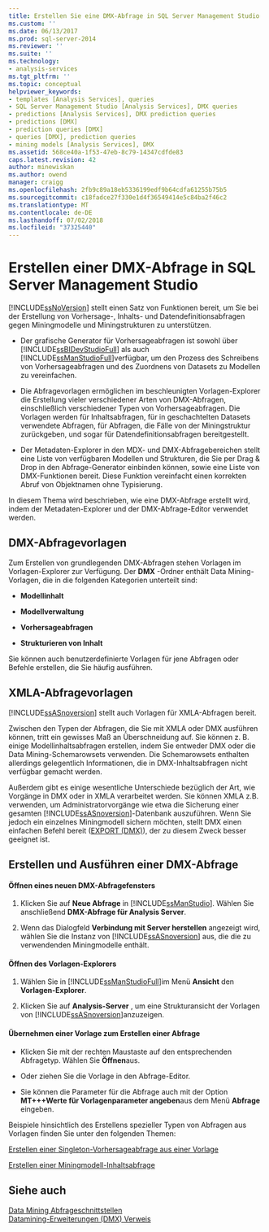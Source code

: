 ```yaml
---
title: Erstellen Sie eine DMX-Abfrage in SQL Server Management Studio | Microsoft-Dokumentation
ms.custom: ''
ms.date: 06/13/2017
ms.prod: sql-server-2014
ms.reviewer: ''
ms.suite: ''
ms.technology:
- analysis-services
ms.tgt_pltfrm: ''
ms.topic: conceptual
helpviewer_keywords:
- templates [Analysis Services], queries
- SQL Server Management Studio [Analysis Services], DMX queries
- predictions [Analysis Services], DMX prediction queries
- predictions [DMX]
- prediction queries [DMX]
- queries [DMX], prediction queries
- mining models [Analysis Services], DMX
ms.assetid: 568ce40a-1f53-47eb-8c79-14347cdfde83
caps.latest.revision: 42
author: minewiskan
ms.author: owend
manager: craigg
ms.openlocfilehash: 2fb9c89a18eb5336199edf9b64cdfa61255b75b5
ms.sourcegitcommit: c18fadce27f330e1d4f36549414e5c84ba2f46c2
ms.translationtype: MT
ms.contentlocale: de-DE
ms.lasthandoff: 07/02/2018
ms.locfileid: "37325440"
---
```

# <a name="create-a-dmx-query-in-sql-server-management-studio"></a>Erstellen einer DMX-Abfrage in SQL Server Management Studio
  [!INCLUDE[ssNoVersion](../../includes/ssnoversion-md.md)] stellt einen Satz von Funktionen bereit, um Sie bei der Erstellung von Vorhersage-, Inhalts- und Datendefinitionsabfragen gegen Miningmodelle und Miningstrukturen zu unterstützen.  
  
-   Der grafische Generator für Vorhersageabfragen ist sowohl über [!INCLUDE[ssBIDevStudioFull](../../includes/ssbidevstudiofull-md.md)] als auch [!INCLUDE[ssManStudioFull](../../includes/ssmanstudiofull-md.md)]verfügbar, um den Prozess des Schreibens von Vorhersageabfragen und des Zuordnens von Datasets zu Modellen zu vereinfachen.  
  
-   Die Abfragevorlagen ermöglichen im beschleunigten Vorlagen-Explorer die Erstellung vieler verschiedener Arten von DMX-Abfragen, einschließlich verschiedener Typen von Vorhersageabfragen. Die Vorlagen werden für Inhaltsabfragen, für in geschachtelten Datasets verwendete Abfragen, für Abfragen, die Fälle von der Miningstruktur zurückgeben, und sogar für Datendefinitionsabfragen bereitgestellt.  
  
-   Der Metadaten-Explorer in den MDX- und DMX-Abfragebereichen stellt eine Liste von verfügbaren Modellen und Strukturen, die Sie per Drag & Drop in den Abfrage-Generator einbinden können, sowie eine Liste von DMX-Funktionen bereit. Diese Funktion vereinfacht einen korrekten Abruf von Objektnamen ohne Typisierung.  
  
 In diesem Thema wird beschrieben, wie eine DMX-Abfrage erstellt wird, indem der Metadaten-Explorer und der DMX-Abfrage-Editor verwendet werden.  
  
##  <a name="BKMK_Templates"></a> DMX-Abfragevorlagen  
 Zum Erstellen von grundlegenden DMX-Abfragen stehen Vorlagen im Vorlagen-Explorer zur Verfügung. Der **DMX** -Ordner enthält Data Mining-Vorlagen, die in die folgenden Kategorien unterteilt sind:  
  
-   **Modellinhalt**  
  
-   **Modellverwaltung**  
  
-   **Vorhersageabfragen**  
  
-   **Strukturieren von Inhalt**  
  
 Sie können auch benutzerdefinierte Vorlagen für jene Abfragen oder Befehle erstellen, die Sie häufig ausführen.  
  
## <a name="xmla-query-templates"></a>XMLA-Abfragevorlagen  
 [!INCLUDE[ssASnoversion](../../includes/ssasnoversion-md.md)] stellt auch Vorlagen für XMLA-Abfragen bereit.  
  
 Zwischen den Typen der Abfragen, die Sie mit XMLA oder DMX ausführen können, tritt ein gewisses Maß an Überschneidung auf. Sie können z. B. einige Modellinhaltsabfragen erstellen, indem Sie entweder DMX oder die Data Mining-Schemarowsets verwenden. Die Schemarowsets enthalten allerdings gelegentlich Informationen, die in DMX-Inhaltsabfragen nicht verfügbar gemacht werden.  
  
 Außerdem gibt es einige wesentliche Unterschiede bezüglich der Art, wie Vorgänge in DMX oder in XMLA verarbeitet werden. Sie können XMLA z.B. verwenden, um Administratorvorgänge wie etwa die Sicherung einer gesamten [!INCLUDE[ssASnoversion](../../includes/ssasnoversion-md.md)]-Datenbank auszuführen. Wenn Sie jedoch ein einzelnes Miningmodell sichern möchten, stellt DMX einen einfachen Befehl bereit ([EXPORT &#40;DMX&#41;](/sql/dmx/export-dmx)), der zu diesem Zweck besser geeignet ist.  
  
##  <a name="BKMK_Building_Queries"></a> Erstellen und Ausführen einer DMX-Abfrage  
  
#### <a name="open-a-new-dmx-query-window"></a>Öffnen eines neuen DMX-Abfragefensters  
  
1.  Klicken Sie auf **Neue Abfrage** in [!INCLUDE[ssManStudio](../../includes/ssmanstudio-md.md)]. Wählen Sie anschließend **DMX-Abfrage für Analysis Server**.  
  
2.  Wenn das Dialogfeld **Verbindung mit Server herstellen** angezeigt wird, wählen Sie die Instanz von [!INCLUDE[ssASnoversion](../../includes/ssasnoversion-md.md)] aus, die die zu verwendenden Miningmodelle enthält.  
  
#### <a name="open-template-explorer"></a>Öffnen des Vorlagen-Explorers  
  
1.  Wählen Sie in [!INCLUDE[ssManStudioFull](../../includes/ssmanstudiofull-md.md)]im Menü **Ansicht** den **Vorlagen-Explorer**.  
  
2.  Klicken Sie auf **Analysis-Server** , um eine Strukturansicht der Vorlagen von [!INCLUDE[ssASnoversion](../../includes/ssasnoversion-md.md)]anzuzeigen.  
  
#### <a name="apply-a-template-to-build-a-query"></a>Übernehmen einer Vorlage zum Erstellen einer Abfrage  
  
-   Klicken Sie mit der rechten Maustaste auf den entsprechenden Abfragetyp. Wählen Sie **Öffnen**aus.  
  
-   Oder ziehen Sie die Vorlage in den Abfrage-Editor.  
  
-   Sie können die Parameter für die Abfrage auch mit der Option **MT+++Werte für Vorlagenparameter angeben**aus dem Menü **Abfrage** eingeben.  
  
 Beispiele hinsichtlich des Erstellens spezieller Typen von Abfragen aus Vorlagen finden Sie unter den folgenden Themen:  
  
 [Erstellen einer Singleton-Vorhersageabfrage aus einer Vorlage](create-a-singleton-prediction-query-from-a-template.md)  
  
 [Erstellen einer Miningmodell-Inhaltsabfrage](create-a-content-query-on-a-mining-model.md)  
  
## <a name="see-also"></a>Siehe auch  
 [Data Mining Abfrageschnittstellen](data-mining-query-tools.md)   
 [Datamining-Erweiterungen &#40;DMX&#41; Verweis](/sql/dmx/data-mining-extensions-dmx-reference)  
  
  
